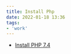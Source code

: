 ```yaml
---
title: Install Php
date: 2022-01-18 13:36
tags:
- 'work'
---
```


* [Install PHP 7.4](20220118133711-install-php-7.4.md)
